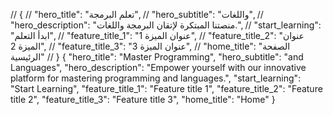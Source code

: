 // {
//   "hero_title": "تعلم البرمجة",
//   "hero_subtitle": "واللغات",
//   "hero_description": "منصتنا المبتكرة لإتقان البرمجة واللغات.",
//   "start_learning": "ابدأ التعلم",
//   "feature_title_1": "عنوان الميزة 1",
//   "feature_title_2": "عنوان الميزة 2",
//   "feature_title_3": "عنوان الميزة 3",
//   "home_title": "الصفحة الرئيسية"
// }
{
  "hero_title": "Master Programming",
  "hero_subtitle": "and Languages",
  "hero_description": "Empower yourself with our innovative platform for mastering programming and languages.",
  "start_learning": "Start Learning",
  "feature_title_1": "Feature title 1",
  "feature_title_2": "Feature title 2",
  "feature_title_3": "Feature title 3",
  "home_title": "Home"
}